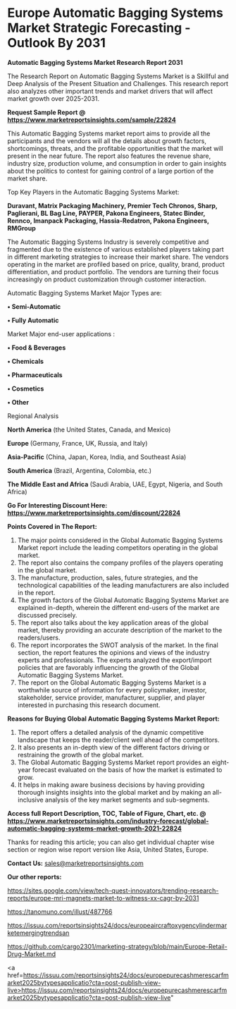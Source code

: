 # Europe Automatic Bagging Systems Market Strategic Forecasting - Outlook By 2031

<strong>Automatic Bagging Systems Market Research Report 2031</strong>

The Research Report on Automatic Bagging Systems Market is a Skillful and Deep Analysis of the Present Situation and Challenges. This research report also analyzes other important trends and market drivers that will affect market growth over 2025-2031.

<strong>Request Sample Report @ <a href=https://www.marketreportsinsights.com/sample/22824>https://www.marketreportsinsights.com/sample/22824</a></strong>

This Automatic Bagging Systems market report aims to provide all the participants and the vendors will all the details about growth factors, shortcomings, threats, and the profitable opportunities that the market will present in the near future. The report also features the revenue share, industry size, production volume, and consumption in order to gain insights about the politics to contest for gaining control of a large portion of the market share.

Top Key Players in the Automatic Bagging Systems Market:

<strong>Duravant, Matrix Packaging Machinery, Premier Tech Chronos, Sharp, Paglierani, BL Bag Line, PAYPER, Pakona Engineers, Statec Binder, Rennco, Imanpack Packaging, Hassia-Redatron, Pakona Engineers, RMGroup</strong>

The Automatic Bagging Systems Industry is severely competitive and fragmented due to the existence of various established players taking part in different marketing strategies to increase their market share. The vendors operating in the market are profiled based on price, quality, brand, product differentiation, and product portfolio. The vendors are turning their focus increasingly on product customization through customer interaction.

Automatic Bagging Systems Market Major Types are:

<strong>• Semi-Automatic

• Fully Automatic</strong>

Market Major end-user applications :

<strong>• Food & Beverages

• Chemicals

• Pharmaceuticals

• Cosmetics

• Other</strong>

Regional Analysis

</u><strong><b>North America</b></strong> (the United States, Canada, and Mexico)

<strong><b>Europe </b></strong>(Germany, France, UK, Russia, and Italy)

<strong><b>Asia-Pacific</b></strong> (China, Japan, Korea, India, and Southeast Asia)

<strong><b>South America</b></strong> (Brazil, Argentina, Colombia, etc.)

<strong><b>The Middle East and Africa</b></strong> (Saudi Arabia, UAE, Egypt, Nigeria, and South Africa)

<strong>Go For Interesting Discount Here: <a href=https://www.marketreportsinsights.com/discount/22824>https://www.marketreportsinsights.com/discount/22824</a></strong>

<strong>Points Covered in The Report:</strong>
<ol>
  <li>The major points considered in the Global Automatic Bagging Systems Market report include the leading competitors operating in the global market.</li>
  <li>The report also contains the company profiles of the players operating in the global market.</li>
  <li>The manufacture, production, sales, future strategies, and the technological capabilities of the leading manufacturers are also included in the report.</li>
  <li>The growth factors of the Global Automatic Bagging Systems Market are explained in-depth, wherein the different end-users of the market are discussed precisely.</li>
  <li>The report also talks about the key application areas of the global market, thereby providing an accurate description of the market to the readers/users.</li>
  <li>The report incorporates the SWOT analysis of the market. In the final section, the report features the opinions and views of the industry experts and professionals. The experts analyzed the export/import policies that are favorably influencing the growth of the Global Automatic Bagging Systems Market.</li>
  <li>The report on the Global Automatic Bagging Systems Market is a worthwhile source of information for every policymaker, investor, stakeholder, service provider, manufacturer, supplier, and player interested in purchasing this research document.</li>
</ol>
<strong>Reasons for Buying Global Automatic Bagging Systems Market Report:</strong>

<ol>
  <li>The report offers a detailed analysis of the dynamic competitive landscape that keeps the reader/client well ahead of the competitors.</li>
  <li>It also presents an in-depth view of the different factors driving or restraining the growth of the global market.</li>
  <li>The Global Automatic Bagging Systems Market report provides an eight-year forecast evaluated on the basis of how the market is estimated to grow.</li>
  <li>It helps in making aware business decisions by having providing thorough insights insights into the global market and by making an all-inclusive analysis of the key market segments and sub-segments.</li>
</ol>
<strong>Access full Report Description, TOC, Table of Figure, Chart, etc. @ <a href=https://www.marketreportsinsights.com/industry-forecast/global-automatic-bagging-systems-market-growth-2021-22824>https://www.marketreportsinsights.com/industry-forecast/global-automatic-bagging-systems-market-growth-2021-22824</a></strong>


Thanks for reading this article; you can also get individual chapter wise section or region wise report version like Asia, United States, Europe.

<strong>Contact Us:</strong>
sales@marketreportsinsights.com

<strong>Our other reports:</strong>

<a href=https://sites.google.com/view/tech-quest-innovators/trending-research-reports/europe-mri-magnets-market-to-witness-xx-cagr-by-2031>https://sites.google.com/view/tech-quest-innovators/trending-research-reports/europe-mri-magnets-market-to-witness-xx-cagr-by-2031</a>

<a href=https://tanomuno.com/illust/487766>https://tanomuno.com/illust/487766</a>

<a href=https://issuu.com/reportsinsights24/docs/europeaircraftoxygencylindermarketemergingtrendsan>https://issuu.com/reportsinsights24/docs/europeaircraftoxygencylindermarketemergingtrendsan</a>

<a href=https://github.com/cargo2301/marketing-strategy/blob/main/Europe-Retail-Drug-Market.md>https://github.com/cargo2301/marketing-strategy/blob/main/Europe-Retail-Drug-Market.md</a>

<a href=https://issuu.com/reportsinsights24/docs/europepurecashmerescarfmarket2025bytypesapplicatio?cta=post-publish-view-live>https://issuu.com/reportsinsights24/docs/europepurecashmerescarfmarket2025bytypesapplicatio?cta=post-publish-view-live</a>"
